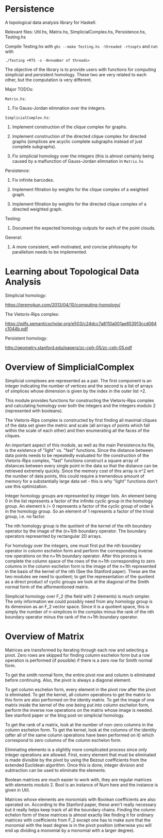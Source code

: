 # Persistence
A topological data analysis library for Haskell.

Relevant files: Util.hs, Matrix.hs, SimplicialComplex.hs, Persistence.hs, Testing.hs

Compile Testing.hs with `ghc --make Testing.hs -threaded -rtsopts` and run with 

    ./Testing +RTS -s -N<number of threads>

The objective of the library is to provide users with functions for computing simplicial and persistent homology. These two are very related to each other, but the computation is very different.

Major TODOs:

`Matrix.hs`:

1) Fix Gauss-Jordan elimnation over the integers.

`SimplicialComplex.hs`:

1) Implement construction of the clique complex for graphs.

2) Implement construction of the directed clique complex for directed graphs (simplices are acyclic complete subgraphs instead of just complete subgraphs).

3) Fix simplicial homology over the integers (this is almost certainly being caused by a malfunction of Gauss-Jordan elimnation in `Matrix.hs`

Persistence:

1) Fix infinite barcodes.

2) Implement filtration by weights for the clique complex of a weighted graph.

3) Implement filtration by weights for the directed clique complex of a directed weighted graph.

Testing:

1) Document the expected homology outputs for each of the point clouds.

General:

1) A more consistent, well-motivated, and concise philosophy for parallelism needs to be implemented.

# Learning about Topological Data Analysis

Simplicial homology:

https://jeremykun.com/2013/04/10/computing-homology/

The Vietoris-Rips complex:

https://pdfs.semanticscholar.org/e503/c24dcc7a8110a001ae653913ccd064c1044b.pdf

Persistent homology:

http://geometry.stanford.edu/papers/zc-cph-05/zc-cph-05.pdf

# Overview of SimplicialComplex

Simplicial complexes are represented as a pair. The first component is an integer indicating the number of vertices and the second is a list of arrays of simplices whose dimension is given by the index in the outer list +2.

This module provides functions for constructing the Vietoris-Rips complex and calculating homology over both the integers and the integers modulo 2 (represented with booleans).

The Vietoris-Rips complex is constructed by first finding all maximal cliques of the data set given the metric and scale (all arrrays of points which fall within the scale of each other) and then enumerating all the faces of the cliques.

An important aspect of this module, as well as the main Persistence.hs file, is the existence of "light" vs. "fast" functions. Since the distance between data points needs to be repeatedly evaluated for the construction of the Vietoris-Rips complex, "fast" functions construct a square array of distances between every single point in the data so that the distance can be retrieved extremely quickly. Since the memory cost of this array is n^2 wrt the number of data points, this could require a tremendous amount of memory for a substantially large data set - this is why "light" functions don't use this optimization.

Integer homology groups are represented by integer lists. An element being 0 in the list represents a factor of the infinite cyclic group in the homology group. An element k /= 0 represents a factor of the cyclic group of order k in the homology group. So an element of 1 represents a factor of the trivial group, i.e. no factor.

The nth homology group is the quotient of the kernel of the nth boundary operator by the image of the (n+1)th boundary operator. The boundary operators represented by rectangular 2D arrays.

For homology over the integers, one must first put the nth boundary operator in column eschelon form and perform the corresponding inverse row operations on the n+1th boundary operator. After this process is complete the column space of the rows of the n+1th corresponding to zero columns in the column eschelon form is the image of the n+1th represented in the basis of the kernel of the nth (See the Stanford paper). These are the two modules we need to quotient; to get the representation of the quotient as a direct product of cyclic groups we look at the diagonal of the Smith normal form of the afformentioned matrix.

Simplicial homology over F_2 (the field with 2 elements) is much simpler. The only information we could possibly need from any homology group is its dimension as an F_2 vector space. Since it is a quotient space, this is simply the number of n-simplices in the complex minus the rank of the nth boundary operator minus the rank of the n+1th boundary operator.


# Overview of Matrix

Matrices are transformed by iterating through each row and selecting a pivot. Zero rows are skipped for finding column eschelon form but a row operation is performed (if possible) if there is a zero row for Smith normal form.

To get the smith normal form, the entire pivot row and column is eliminated before continuing. Also, the pivot is always a diagonal element.

To get column eschelon form, every element in the pivot row after the pivot is eliminated. To get the kernel, all column operations to get the matrix to this form are also performed on the identiy matrix. To get the image of one matrix inside the kernel of the one being put into column eschelon form, perform the inverse row operations on the matrix whose image is needed. See stanford paper or the blog post on simplicial homology.

To get the rank of a matrix, look at the number of non-zero columns in the column eschelon form. To get the kernel, look at the columns of the identity (after all of the same column operations have been performed on it) which correspond to zero columns of the column eschelon form.

Eliminating elements is a slighltly more complicated process since only integer operations are allowed. First, every element that must be eliminated is made divisible by the pivot by using the Bezout coefficients from the extended Euclidean algorithm. Once this is done, integer division and subtraction can be used to eliminate the elements.

Boolean matrices are much easier to work with, they are regular matrices with elements modulo 2. Bool is an instance of Num here and the instance is given in Util.

Matrices whose elements are monomials with Boolean coefficients are also operated on. According to the Stanford paper, these aren't really necessary but it really helps keep track of all the boundary chains. Finding the column echelon form of these matrices is almost exactly like finding it for ordinary matrices with coefficients from F_2 except one has to make sure that the monomial with the least degree is in the pivot position (otherwise you will end up dividing a monomial by a monomial with a larger degree).

